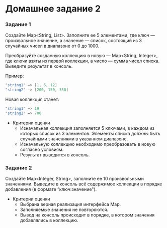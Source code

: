 # Домашнее задание 2

### Задание 1

Создайте Map<String, List<Integer>>. Заполните ее 5 элементами, где ключ — произвольное значение, а значение — список, состоящий из 3 случайных чисел в диапазоне от 0 до 1000.

Преобразуйте созданную коллекцию в новую — Map<String, Integer>, где ключи взяты из первой коллекции, а число — сумма чисел списка. Выведите результат в консоль.

Пример:

```java
"string1" —> [1, 6, 12]
"string2" —> [200, 150, 350]
```

Новая коллекция станет:

```java
"string1" —> 19
"string2" —> 700
```

- Критерии оценки
    - Изначальная коллекция заполняется 5 ключами, в каждом из которых список из 3 элементов. Элементы списка должны быть случайными значениями в указанном диапазоне.
    - Изначальную коллекцию необходимо преобразовать в новую согласно условиям.
    - Результат выводится в консоль.

### Задание 2

Создайте Map<Integer, String>, заполните ее 10 произвольными значениями. Выведите в консоль всё содержимое коллекции в порядке добавления (в формате ”ключ:значение").

- Критерии оценки
    - Выбрана верная реализация интерфейса Map.
    - Заполняемые значения не повторяются.
    - Вывод на консоль происходит в порядке, в котором значения добавлялись в коллекцию.